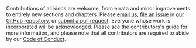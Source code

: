 Contributions of all kinds are welcome,
from errata and minor improvements to entirely new sections and chapters.
Please <a href="mailto:{{site.email}}">email us</a>,
<a href="{{site.repo}}issues">file an issue</a> in <a href="{{site.repo}}">our GitHub repository</a>,
or <a href="{{site.repo}}pulls">submit a pull request</a>.
Everyone whose work is incorporated will be acknowledged.
Please see <a href="{{'/en/contributing.html'|relative_url}}">the contributors's guide</a> for more information,
and please note that all contributors are required to abide by
our <a href="{{'/en/conduct.html'|relative_url}}">Code of Conduct</a>.
